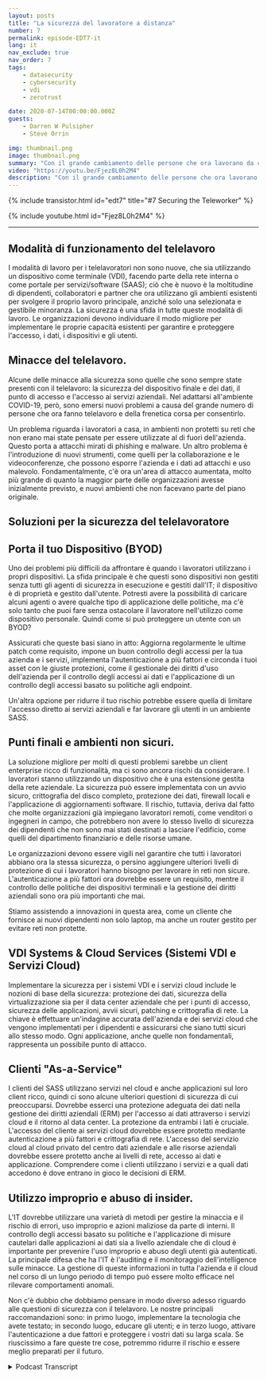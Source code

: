 ```yaml
---
layout: posts
title: "La sicurezza del lavoratore a distanza"
number: 7
permalink: episode-EDT7-it
lang: it
nav_exclude: true
nav_order: 7
tags:
    - datasecurity
    - cybersecurity
    - vdi
    - zerotrust

date: 2020-07-14T00:00:00.000Z
guests:
    - Darren W Pulsipher
    - Steve Orrin

img: thumbnail.png
image: thumbnail.png
summary: "Con il grande cambiamento delle persone che ora lavorano da casa invece che in ufficio, la sicurezza è una preoccupazione crescente per molte organizzazioni IT. In questo episodio, Steve Orrin, CTO di Intel Federal, e Darren discutono delle minacce alla sicurezza e delle soluzioni per aiutare a proteggere il telelavoratore e i data center aziendali."
video: "https://youtu.be/Fjez8L0h2M4"
description: "Con il grande cambiamento delle persone che ora lavorano da casa invece che in ufficio, la sicurezza è una preoccupazione crescente per molte organizzazioni IT. In questo episodio, Steve Orrin, CTO di Intel Federal, e Darren discutono delle minacce alla sicurezza e delle soluzioni per aiutare a proteggere il telelavoratore e i data center aziendali."
---
```


<div>
{% include transistor.html id="edt7" title="#7 Securing the Teleworker" %}

{% include youtube.html id="Fjez8L0h2M4" %}
</div>

---

## Modalità di funzionamento del telelavoro

I modalità di lavoro per i telelavoratori non sono nuove, che sia utilizzando un dispositivo come terminale (VDI), facendo parte della rete interna o come portale per servizi/software (SAAS); ciò che è nuovo è la moltitudine di dipendenti, collaboratori e partner che ora utilizzano gli ambienti esistenti per svolgere il proprio lavoro principale, anziché solo una selezionata e gestibile minoranza. La sicurezza è una sfida in tutte queste modalità di lavoro. Le organizzazioni devono individuare il modo migliore per implementare le proprie capacità esistenti per garantire e proteggere l'accesso, i dati, i dispositivi e gli utenti.

## Minacce del telelavoro.

Alcune delle minacce alla sicurezza sono quelle che sono sempre state presenti con il telelavoro: la sicurezza del dispositivo finale e dei dati, il punto di accesso e l'accesso ai servizi aziendali. Nel adattarsi all'ambiente COVID-19, però, sono emersi nuovi problemi a causa del grande numero di persone che ora fanno telelavoro e della frenetica corsa per consentirlo.

Un problema riguarda i lavoratori a casa, in ambienti non protetti su reti che non erano mai state pensate per essere utilizzate al di fuori dell'azienda. Questo porta a attacchi mirati di phishing e malware. Un altro problema è l'introduzione di nuovi strumenti, come quelli per la collaborazione e le videoconferenze, che possono esporre l'azienda e i dati ad attacchi e uso malevolo. Fondamentalmente, c'è ora un'area di attacco aumentata, molto più grande di quanto la maggior parte delle organizzazioni avesse inizialmente previsto, e nuovi ambienti che non facevano parte del piano originale.

## Soluzioni per la sicurezza del telelavoratore

## Porta il tuo Dispositivo (BYOD)

Uno dei problemi più difficili da affrontare è quando i lavoratori utilizzano i propri dispositivi. La sfida principale è che questi sono dispositivi non gestiti senza tutti gli agenti di sicurezza in esecuzione e gestiti dall'IT; il dispositivo è di proprietà e gestito dall'utente. Potresti avere la possibilità di caricare alcuni agenti o avere qualche tipo di applicazione delle politiche, ma c'è solo tanto che puoi fare senza ostacolare il lavoratore nell'utilizzo come dispositivo personale. Quindi come si può proteggere un utente con un BYOD?

Assicurati che queste basi siano in atto: Aggiorna regolarmente le ultime patch come requisito, impone un buon controllo degli accessi per la tua azienda e i servizi, implementa l'autenticazione a più fattori e circonda i tuoi asset con le giuste protezioni, come il gestionale dei diritti d'uso dell'azienda per il controllo degli accessi ai dati e l'applicazione di un controllo degli accessi basato su politiche agli endpoint.

Un'altra opzione per ridurre il tuo rischio potrebbe essere quella di limitare l'accesso diretto ai servizi aziendali e far lavorare gli utenti in un ambiente SASS.

## Punti finali e ambienti non sicuri.

La soluzione migliore per molti di questi problemi sarebbe un client enterprise ricco di funzionalità, ma ci sono ancora rischi da considerare. I lavoratori stanno utilizzando un dispositivo che è una estensione gestita della rete aziendale. La sicurezza può essere implementata con un avvio sicuro, crittografia del disco completo, protezione dei dati, firewall locali e l'applicazione di aggiornamenti software. Il rischio, tuttavia, deriva dal fatto che molte organizzazioni già impiegano lavoratori remoti, come venditori o ingegneri in campo, che potrebbero non avere lo stesso livello di sicurezza dei dipendenti che non sono mai stati destinati a lasciare l'edificio, come quelli del dipartimento finanziario e delle risorse umane.

Le organizzazioni devono essere vigili nel garantire che tutti i lavoratori abbiano ora la stessa sicurezza, o persino aggiungere ulteriori livelli di protezione di cui i lavoratori hanno bisogno per lavorare in reti non sicure. L'autenticazione a più fattori ora dovrebbe essere un requisito, mentre il controllo delle politiche dei dispositivi terminali e la gestione dei diritti aziendali sono ora più importanti che mai.

Stiamo assistendo a innovazioni in questa area, come un cliente che fornisce ai nuovi dipendenti non solo laptop, ma anche un router gestito per evitare reti non protette.

## VDI Systems & Cloud Services (Sistemi VDI e Servizi Cloud)

Implementare la sicurezza per i sistemi VDI e i servizi cloud include le nozioni di base della sicurezza: protezione dei dati, sicurezza della virtualizzazione sia per il data center aziendale che per i punti di accesso, sicurezza delle applicazioni, avvii sicuri, patching e crittografia di rete. La chiave è effettuare un'indagine accurata dell'azienda e dei servizi cloud che vengono implementati per i dipendenti e assicurarsi che siano tutti sicuri allo stesso modo. Ogni applicazione, anche quelle non fondamentali, rappresenta un possibile punto di attacco.

## Clienti "As-a-Service"

I clienti del SASS utilizzano servizi nel cloud e anche applicazioni sul loro client ricco, quindi ci sono alcune ulteriori questioni di sicurezza di cui preoccuparsi. Dovrebbe esserci una protezione adeguata dei dati nella gestione dei diritti aziendali (ERM) per l'accesso ai dati attraverso i servizi cloud e il ritorno al data center. La protezione da entrambi i lati è cruciale. L'accesso del cliente ai servizi cloud dovrebbe essere protetto mediante autenticazione a più fattori e crittografia di rete. L'accesso del servizio cloud al cloud privato del centro dati aziendale e alle risorse aziendali dovrebbe essere protetto anche ai livelli di rete, accesso ai dati e applicazione. Comprendere come i clienti utilizzano i servizi e a quali dati accedono è dove entrano in gioco le decisioni di ERM.

## Utilizzo improprio e abuso di insider.

L'IT dovrebbe utilizzare una varietà di metodi per gestire la minaccia e il rischio di errori, uso improprio e azioni maliziose da parte di interni. Il controllo degli accessi basato su politiche e l'applicazione di misure cautelari dalle applicazioni ai dati sia a livello aziendale che di cloud è importante per prevenire l'uso improprio e abuso degli utenti già autenticati. La principale difesa che ha l'IT è l'auditing e il monitoraggio dell'intelligence sulle minacce. La gestione di queste informazioni in tutta l'azienda e il cloud nel corso di un lungo periodo di tempo può essere molto efficace nel rilevare comportamenti anomali.

Non c'è dubbio che dobbiamo pensare in modo diverso adesso riguardo alle questioni di sicurezza con il telelavoro. Le nostre principali raccomandazioni sono: in primo luogo, implementare la tecnologia che avete testato; in secondo luogo, educare gli utenti; e in terzo luogo, attivare l'autenticazione a due fattori e proteggere i vostri dati su larga scala. Se riuscissimo a fare queste tre cose, potremmo ridurre il rischio e essere meglio preparati per il futuro.



<details>
<summary> Podcast Transcript </summary>

<p></p>

</details>
